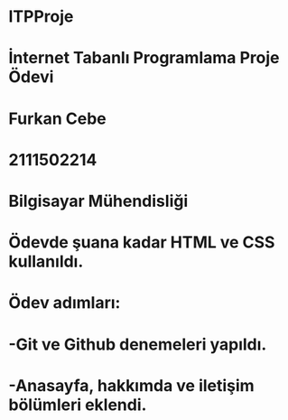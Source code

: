 # ITPProje
# İnternet Tabanlı Programlama Proje Ödevi
# Furkan Cebe
# 2111502214
# Bilgisayar Mühendisliği
#
# Ödevde şuana kadar HTML ve CSS kullanıldı.
#
# Ödev adımları:
# -Git ve Github denemeleri yapıldı.
# -Anasayfa, hakkımda ve iletişim bölümleri eklendi.
